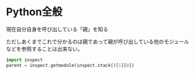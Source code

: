 # Python全般

現在自分自身を呼び出している「親」を知る

ただしあくまでこれで分かるのは親であって親が呼び出している他のモジュールなどを参照することは出来ない。

```python
import inspect
parent = inspect.getmodule(inspect.stack()[1][0])
```

